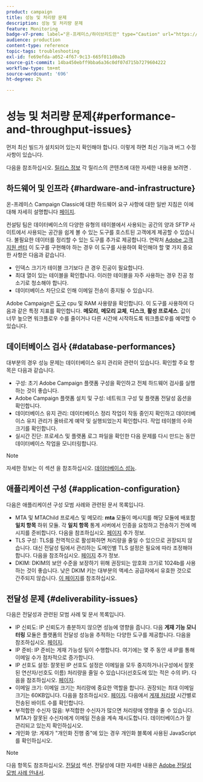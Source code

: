```yaml
---
product: campaign
title: 성능 및 처리량 문제
description: 성능 및 처리량 문제
feature: Monitoring
badge-v7-prem: label="온-프레미스/하이브리드만" type="Caution" url="https://experienceleague.adobe.com/docs/campaign-classic/using/installing-campaign-classic/architecture-and-hosting-models/hosting-models-lp/hosting-models.html?lang=ko" tooltip="온-프레미스 및 하이브리드 배포에만 적용"
audience: production
content-type: reference
topic-tags: troubleshooting
exl-id: fe69efda-a052-4f67-9c13-665f011d0a2b
source-git-commit: 14ba450ebff9bba6a36c0df07d715b7279604222
workflow-type: tm+mt
source-wordcount: '696'
ht-degree: 2%

---
```


# 성능 및 처리량 문제{#performance-and-throughput-issues}



먼저 최신 빌드가 설치되어 있는지 확인해야 합니다. 이렇게 하면 최신 기능과 버그 수정 사항이 있습니다.

다음을 참조하십시오. [릴리스 정보](../../rn/using/latest-release.md) 각 릴리스의 콘텐츠에 대한 자세한 내용을 보려면 .

## 하드웨어 및 인프라 {#hardware-and-infrastructure}

온-프레미스 Campaign Classic에 대한 하드웨어 요구 사항에 대한 일반 지침은 이에 대해 자세히 설명합니다 [페이지](https://helpx.adobe.com/kr/campaign/kb/hardware-sizing-guide.html).

컨설팅 팀은 데이터베이스의 다양한 유형의 테이블에서 사용되는 공간의 양과 SFTP 사이트에서 사용되는 공간을 쉽게 볼 수 있는 도구를 호스트된 고객에게 제공할 수 있습니다. 불필요한 데이터를 정리할 수 있는 도구를 추가로 제공합니다. 연락처 [Adobe 고객 지원 센터](https://helpx.adobe.com/kr/enterprise/admin-guide.html/enterprise/using/support-for-experience-cloud.ug.html) 이 도구를 구현해야 하는 경우 이 도구를 사용하여 확인해야 할 몇 가지 중요한 사항은 다음과 같습니다.

* 인덱스 크기가 테이블 크기보다 큰 경우 진공이 필요합니다.
* 최대 열이 있는 테이블을 확인합니다. 이러한 테이블을 자주 사용하는 경우 진공 청소기로 청소해야 합니다.
* 데이터베이스 차단으로 인해 이메일 전송이 중지될 수 있습니다.

Adobe Campaign은 [도구](../../production/using/monitoring-processes.md#manual-monitoring) cpu 및 RAM 사용량을 확인합니다. 이 도구를 사용하여 다음과 같은 특정 지표를 확인합니다. **메모리**, **메모리 교체**, **디스크**, **활성 프로세스**. 값이 너무 높으면 워크플로우 수를 줄이거나 다른 시간에 시작하도록 워크플로우를 예약할 수 있습니다.

## 데이터베이스 검사 {#database-performances}

대부분의 경우 성능 문제는 데이터베이스 유지 관리와 관련이 있습니다. 확인할 주요 항목은 다음과 같습니다.

* 구성: 초기 Adobe Campaign 플랫폼 구성을 확인하고 전체 하드웨어 검사를 실행하는 것이 좋습니다.
* Adobe Campaign 플랫폼 설치 및 구성: 네트워크 구성 및 플랫폼 전달성 옵션을 확인합니다.
* 데이터베이스 유지 관리: 데이터베이스 정리 작업이 작동 중인지 확인하고 데이터베이스 유지 관리가 올바르게 예약 및 실행되었는지 확인합니다. 작업 테이블의 수와 크기를 확인합니다.
* 실시간 진단: 프로세스 및 플랫폼 로그 파일을 확인한 다음 문제를 다시 만드는 동안 데이터베이스 작업을 모니터링합니다.

>[!NOTE]
>
>자세한 정보는 이 섹션 을 참조하십시오. [데이터베이스 성능](../../production/using/database-performances.md).

## 애플리케이션 구성 {#application-configuration}

다음은 애플리케이션 구성 모범 사례와 관련된 문서 목록입니다.

* MTA 및 MTAChild 프로세스 및 메모리: **mta** 모듈이 메시지를 해당 모듈에 배포함 **일치 항목** 하위 모듈. 각 **일치 항목** 통계 서버에서 인증을 요청하고 전송하기 전에 메시지를 준비합니다. 다음을 참조하십시오. [페이지](../../installation/using/email-deliverability.md) 추가 정보.
* TLS 구성: TLS를 전역적으로 활성화하면 처리량을 줄일 수 있으므로 권장되지 않습니다. 대신 전달성 팀에서 관리하는 도메인별 TLS 설정은 필요에 따라 조정해야 합니다. 다음을 참조하십시오. [페이지](../../installation/using/email-deliverability.md#mx-configuration) 추가 정보.
* DKIM: DKIM의 보안 수준을 보장하기 위해 권장되는 암호화 크기로 1024b를 사용하는 것이 좋습니다. 낮은 DKIM 키는 대부분의 액세스 공급자에서 유효한 것으로 간주되지 않습니다. [이 페이지](https://experienceleague.adobe.com/docs/deliverability-learn/deliverability-best-practice-guide/transition-process/infrastructure.html#authentication)를 참조하십시오.

## 전달성 문제 {#deliverability-issues}

다음은 전달성과 관련된 모범 사례 및 문서 목록입니다.

* IP 신뢰도: IP 신뢰도가 충분하지 않으면 성능에 영향을 줍니다. 다음 **게재 기능 모니터링** 모듈은 플랫폼의 전달성 성능을 추적하는 다양한 도구를 제공합니다. 다음을 참조하십시오. [페이지](../../delivery/using/monitoring-deliverability.md).
* IP 준비: IP 준비는 게재 가능성 팀이 수행합니다. 여기에는 몇 주 동안 새 IP를 통해 이메일 수가 점차적으로 증가합니다.
* IP 선호도 설정: 잘못된 IP 선호도 설정은 이메일을 모두 중지하거나(구성에서 잘못된 연산자/선호도 이름) 처리량을 줄일 수 있습니다(선호도에 있는 적은 수의 IP). 다음을 참조하십시오. [페이지](../../installation/using/email-deliverability.md#list-of-ip-addresses-to-use).
* 이메일 크기: 이메일 크기는 처리량에 중요한 역할을 합니다. 권장되는 최대 이메일 크기는 60KB입니다. 다음을 참조하십시오. [페이지](https://helpx.adobe.com/legal/product-descriptions/campaign.html). 다음에서 [게재 처리량](../../reporting/using/global-reports.md#delivery-throughput) 시간별로 전송된 바이트 수를 확인합니다.
* 부적합한 수신자 많음: 부적합한 수신자가 많으면 처리량에 영향을 줄 수 있습니다. MTA가 잘못된 수신자에게 이메일 전송을 계속 재시도합니다. 데이터베이스가 잘 관리되고 있는지 확인하십시오.
* 개인화 양: 게재가 &quot;개인화 진행 중&quot;에 있는 경우 개인화 블록에 사용된 JavaScript를 확인하십시오.

>[!NOTE]
>
>다음 항목도 참조하십시오. [전달성](../../delivery/using/about-deliverability.md) 섹션. 전달성에 대한 자세한 내용은 [Adobe 전달성 모범 사례 안내서](https://experienceleague.adobe.com/docs/deliverability-learn/deliverability-best-practice-guide/introduction.html?lang=ko).
